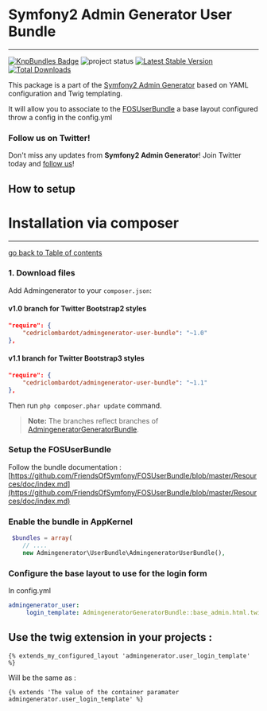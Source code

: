 # Symfony2 Admin Generator User Bundle
---------------------------------------

[![KnpBundles Badge](http://knpbundles.com/symfony2admingenerator/AdmingeneratorGeneratorBundle/badge-short)](http://knpbundles.com/symfony2admingenerator/AdmingeneratorGeneratorBundle)
![project status](http://stillmaintained.com/cedriclombardot/AdmingeneratorUserBundle.png)
[![Latest Stable Version](https://poser.pugx.org/cedriclombardot/admingenerator-user-bundle/v/stable.png)](https://packagist.org/packages/cedriclombardot/admingenerator-user-bundle)
[![Total Downloads](https://poser.pugx.org/cedriclombardot/admingenerator-user-bundle/downloads.png)](https://packagist.org/packages/cedriclombardot/admingenerator-user-bundle)

This package is a part of the [Symfony2 Admin Generator](https://github.com/symfony2admingenerator/AdmingeneratorGeneratorBundle) based on YAML configuration and Twig templating.

It will allow you to associate to the [FOSUserBundle](https://github.com/FriendsOfSymfony/FOSUserBundle) a base layout configured throw a config in the config.yml

### Follow us on Twitter!

Don't miss any updates from **Symfony2 Admin Generator**! Join Twitter today and [follow us](https://twitter.com/sf2admgen)!

## How to setup

# Installation via composer
---------------------------------------

[go back to Table of contents][back-to-index]

[back-to-index]: https://github.com/symfony2admingenerator/AdmingeneratorGeneratorBundle/blob/master/Resources/doc/documentation.md#1-installation

### 1. Download files

Add Admingenerator to your `composer.json`:

#### v1.0 branch for Twitter Bootstrap2 styles
```json
"require": {
    "cedriclombardot/admingenerator-user-bundle": "~1.0"
},
```

#### v1.1 branch for Twitter Bootstrap3 styles
```json
"require": {
    "cedriclombardot/admingenerator-user-bundle": "~1.1"
},
```

Then run `php composer.phar update` command.

> **Note:** The branches reflect branches of [AdmingeneratorGeneratorBundle](https://github.com/symfony2admingenerator/AdmingeneratorGeneratorBundle).

### Setup the FOSUserBundle

Follow the bundle documentation : [https://github.com/FriendsOfSymfony/FOSUserBundle/blob/master/Resources/doc/index.md](https://github.com/FriendsOfSymfony/FOSUserBundle/blob/master/Resources/doc/index.md)

### Enable the bundle in AppKernel

```php
 $bundles = array(
    // ....
    new Admingenerator\UserBundle\AdmingeneratorUserBundle(),
```

### Configure the base layout to use for the login form

In config.yml

```yaml
admingenerator_user:
     login_template: AdmingeneratorGeneratorBundle::base_admin.html.twig
```

## Use the twig extension in your projects :

```html+django
{% extends_my_configured_layout 'admingenerator.user_login_template' %}
```

Will be the same as :

```html+django
{% extends 'The value of the container paramater admingenerator.user_login_template' %}
```

